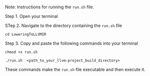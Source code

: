 Note: Instructions for running the `run.sh` file.

Step 1. Open your terminal

STep 2. Navigate to the directory containing the `run.sh` file
   
    cd LoweringToLLVMIR

Step 3. Copy and paste the following commands into your terminal

    chmod +x run.sh
    
    ./run.sh  <path_to_your_llvm-project_build_directory>

These commands make the `run.sh` file executable and then execute it.